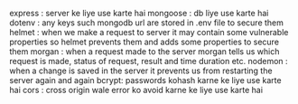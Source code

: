 express : server ke liye use karte hai 
mongoose : db liye use karte hai
dotenv : any keys such mongodb url are stored in .env file to secure them
helmet : when we make a request to server it may contain some vulnerable properties so helmet prevents them and adds some properties to secure them
morgan : when a request made to the server morgan tells us which request is made, status of request, result and time duration etc. 
nodemon : when a change is saved in the server it prevents us from restarting the server again and again
bcrypt: passwords kohash karne ke liye use karte hai
cors : cross origin wale error ko avoid karne ke liye use karte hai